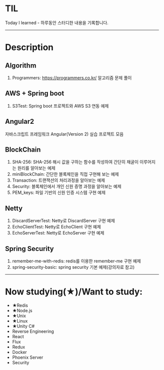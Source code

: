 # TIL
Today I learned - 하루동안 스터디한 내용을 기록합니다.
****

# Description
## Algorithm
1. Programmers: https://programmers.co.kr/ 알고리즘 문제 풀이

## AWS + Spring boot
1. S3Test: Spring boot 프로젝트와 AWS S3 연동 예제

## Angular2
자바스크립트 프레임워크 Angular(Version 2) 실습 프로젝트 모음

## BlockChain
1. SHA-256: SHA-256 해시 값을 구하는 함수를 작성하여 간단히 채굴이 이루어지는 원리를 알아보는 예제
2. miniBlockChain: 간단한 블록체인을 직접 구현해 보는 예제
3. Transaction: 트랜잭션의 처리과정을 알아보는 예제
4. Security: 블록체인에서 개인 신원 증명 과정을 알아보는 예제
5. PEM_keys: 파일 기반의 신원 인증 시스템 구현 예제

## Netty
1. DiscardServerTest: Netty로 DiscardServer 구현 예제
2. EchoClientTest: Netty로 EchoClient 구현 예제
3. EchoServerTest: Netty로 EchoServer 구현 예제

## Spring Security
1. remember-me-with-redis: redis를 이용한 remember-me 구현 예제
2. spring-security-basic: spring security 기본 예제(강의자료 참고)

****
# Now studying(★)/Want to study:
* ★Redis
* ★Node.js
* ★Unix
* ★Linux
* ★Unity C#
* Reverse Engineering
* React
* Flux
* Redux
* Docker
* Phoenix Server
* Security
